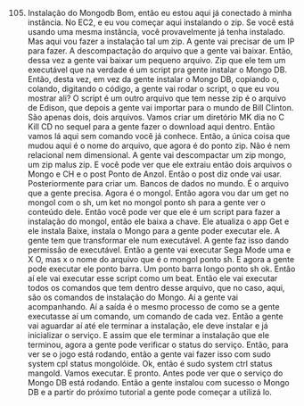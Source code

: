 105. Instalação do Mongodb
Bom, então eu estou aqui já conectado à minha instância.
No EC2, e eu vou começar aqui instalando o zip. Se você está usando uma mesma instância, você provavelmente já tenha instalado. Mas aqui vou fazer a instalação tal um zip. A gente vai precisar de um IP para fazer. A descompactação do arquivo que a gente vai baixar. Então, dessa vez a gente vai baixar um pequeno arquivo. Zip que ele tem um executável que na verdade é um script pra gente instalar o Mongo DB. Então, desta vez, em vez da gente instalar o Mongo DB, copiando o, colando, digitando o código, a gente vai rodar o script, o que eu vou mostrar ali? O script é um outro arquivo que tem nesse zip é o arquivo de Edison, que depois a gente vai importar para o mundo de Bill Clinton. São apenas dois, dois arquivos. Vamos criar um diretório MK dia no C Kill CD no sequel para a gente fazer o download aqui dentro. Então vamos lá aqui sem comando você já conhece. Então, a única coisa que mudou aqui é o nome do arquivo, que agora é do ponto zip. Não é nem relacional nem dimensional. A gente vai descompactar um zip mongo, um zip malus zip. E você pode ver que ele extraiu então dois arquivos o Mongo e CH e o post Ponto de Anzol. Então o post diz onde vai usar. Posteriormente para criar um. Bancos de dados no mundo. É o arquivo que a gente precisa. Agora é o mongol. Então agora vou dar um get no mongol com o sh, um ket no mongol ponto sh para a gente ver o conteúdo dele. Então você pode ver que ele é um script para fazer a instalação do mongol, então ele baixa a chave. Ele atualiza o app Get e ele instala Baixe, instala o Mongo para a gente poder executar ele. A gente tem que transformar ele num executável.
A gente faz isso dando permissão de executável. Então a gente vai executar Sega Mode uma e X O, mas x o nome do arquivo que é o mongol ponto sh.
E agora a gente pode executar ele ponto barra. Um ponto barra longo ponto sh ok. Então aí ele vai executar esse script como um beat. Então ele vai executar todos os comandos que tem dentro desse arquivo, que no caso, aqui, são os comandos de instalação do Mongo. Aí a gente vai acompanhando. Aí a saída é o mesmo processo de como se a gente executasse aí um comando, um comando de cada vez. Então a gente vai aguardar aí até ele terminar a instalação, ele deve instalar e já inicializar o serviço. E assim que ele terminar a instalação que ele terminou, agora a gente pode verificar o status do serviço. Então, para ver se o jogo está rodando, então a gente vai fazer isso com sudo system cpl status mongolóide. Ok, então é sudo system ctrl status mangold.
Vamos executar. E pronto.
Antes pode ver que o serviço do Mongo DB está rodando. Então a gente instalou com sucesso o Mongo DB e a partir do próximo tutorial a gente pode começar a utilizá lo.
